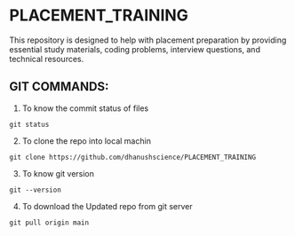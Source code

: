 # PLACEMENT_TRAINING
This repository is designed to help with placement preparation by providing essential study materials, coding problems, interview questions, and technical resources. 

## GIT COMMANDS:

1. To know the commit status of files
```
git status
```

2. To clone the repo into local machin
```
git clone https://github.com/dhanushscience/PLACEMENT_TRAINING
```

3. To know git version
```
git --version
```
4. To download the Updated repo from git server
```
git pull origin main
```
